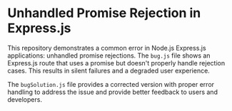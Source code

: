 # Unhandled Promise Rejection in Express.js

This repository demonstrates a common error in Node.js Express.js applications: unhandled promise rejections.  The `bug.js` file shows an Express.js route that uses a promise but doesn't properly handle rejection cases.  This results in silent failures and a degraded user experience.

The `bugSolution.js` file provides a corrected version with proper error handling to address the issue and provide better feedback to users and developers.